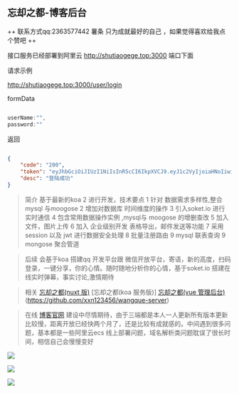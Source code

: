 ## 忘却之都-博客后台
++ 联系方式qq:2363577442 薯条 只为成就最好的自己 ，如果觉得喜欢给我点个赞吧 ++

接口服务已经部署到阿里云 http://shutiaogege.top:3000 端口下面

请求示例

http://shutiaogege.top:3000/user/login

formData

``` js

userName:"",
password:""


```

返回


```json

{
    "code": "200",
    "token": "eyJhbGciOiJIUzI1NiIsInR5cCI6IkpXVCJ9.eyJ1c2VyIjoiaHNoIiwicGFzc1dvcmQiOiJ5amgxMjM0NTYiLCJpYXQiOjE2MTcxODI5NzksImV4cCI6MTYxNzE5MDE3OX0.57qe1y_Bo_dADUy-mXT1XHPSQtuIvBdvm3FKYq_wZDE",
    "desc": "登陆成功"
}

```

> 简介 基于最新的koa 2 进行开发，技术要点 1 针对 数据需求多样性,整合mysql 与moogose  2 增加对数据库 时间维度的操作 3 引入soket.io 进行 实时通信 4 包含常用数据操作实例 ,mysql与 moogose 的增删查改  5 加入文件，图片上传 6 加入 企业级别开发 表格导出，邮件发送等功能 7 采用session 以及 jwt 进行数据安全处理 8 批量注册路由 9 mysql 联表查询 9 mongose 聚合管道

> 后续 会基于koa 搭建qq 开发平台跟 微信开放平台，寄语，新的高度，扫码登录，一键分享，你的心情。随时随地分析你的心情，基于soket.io 搭建在线实时弹幕，事实讨论,激情期待

> 相关 [忘却之都(nuxt 版)](https://github.com/xxn123456/wangque) [忘却之都(koa 服务版)] [忘却之都(vue 管理后台)](https://github.com/xxn123456/wangque-admin)(https://github.com/xxn123456/wangque-server)

> 在线 [博客官网](http://blog.shutiaogege.top/) 建设中尽情期待，由于三端都是本人一人更新所有版本更新比较慢，距离开放已经快两个月了，还是比较有成就感的。中间遇到很多问题，基本都是一些阿里云ecs 线上部署问题，域名解析类问题耽误了很长时间，相信自己会慢慢变好




![](http://shutiaogege.top/image/wq_admin/s_1.png)

![](http://shutiaogege.top/image/wq_admin/s_2.png)


![](http://shutiaogege.top/image/wq_admin/s_3.png)


